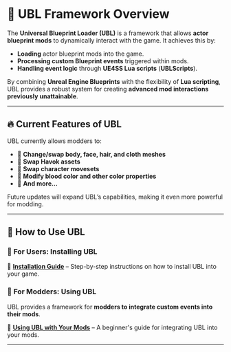 # 🔷 UBL Framework Overview

The **Universal Blueprint Loader (UBL)** is a framework that allows **actor blueprint mods** to dynamically interact with the game. It achieves this by:

- **Loading** actor blueprint mods into the game.
- **Processing custom Blueprint events** triggered within mods.
- **Handling event logic** through **UE4SS Lua scripts** (**UBLScripts**).

By combining **Unreal Engine Blueprints** with the flexibility of **Lua scripting**, UBL provides a robust system for creating **advanced mod interactions previously unattainable**.

---

## 🔥 **Current Features of UBL**
UBL currently allows modders to:

- 🔹 **Change/swap body, face, hair, and cloth meshes**
- 🔹 **Swap Havok assets**
- 🔹 **Swap character movesets**
- 🔹 **Modify blood color and other color properties**
- 🔹 **And more…**

Future updates will expand UBL’s capabilities, making it even more powerful for modding.

---

## 🚀 **How to Use UBL**
### 📌 **For Users: Installing UBL**  
🔗 **[Installation Guide](ubl-install-guide.md)** – Step-by-step instructions on how to install UBL into your game.

### 📌 **For Modders: Using UBL**  
UBL provides a framework for **modders to integrate custom events into their mods**.  

🔗 **[Using UBL with Your Mods](ubl-usage-guide.md)** – A beginner's guide for integrating UBL into your mods.

---
